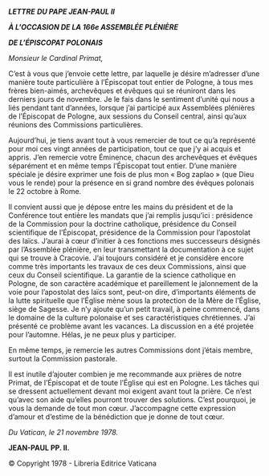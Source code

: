 ***LETTRE*** ***DU PAPE JEAN-PAUL II***

***À L'OCCASION DE LA 166e ASSEMBLÉE PLÉNIÈRE***

***DE L’ÉPISCOPAT POLONAIS***

*Monsieur le Cardinal Primat,*

C’est à vous que j’envoie cette lettre, par laquelle je désire m’adresser d’une manière toute particulière à l’Épiscopat tout entier de Pologne, à tous mes frères bien-aimés, archevêques et évêques qui se réuniront dans les derniers jours de novembre. Je le fais dans le sentiment d’unité qui nous a liés pendant tant d’années, lorsque j’ai participé aux Assemblées plénières de l’Épiscopat de Pologne, aux sessions du Conseil central, ainsi qu’aux réunions des Commissions particulières.

Aujourd’hui, je tiens avant tout à vous remercier de tout ce qu’a représenté pour moi ces vingt années de participation, tout ce que j’y ai acquis et appris. J’en remercie votre Éminence, chacun des archevêques et évêques séparément et en même temps l’Épiscopat tout entier. D’une manière spéciale je désire exprimer une fois de plus mon « Bog zaplao » (que Dieu vous le rende) pour la présence en si grand nombre des évêques polonais le 22 octobre à Rome.

Il convient aussi que je dépose entre les mains du président et de la Conférence tout entière les mandats que j’ai remplis jusqu’ici : présidence de la Commission pour la doctrine catholique, présidence du Conseil scientifique de l’Épiscopat, présidence de la Commission pour l’apostolat des laïcs. J’aurai à cœur d’initier à ces fonctions mes successeurs désignés par l’Assemblée plénière, en leur transmettant la documentation à ce sujet qui se trouve à Cracovie. J’ai toujours considéré et je considère encore comme très importants les travaux de ces deux Commissions, ainsi que ceux du Conseil scientifique. La garantie de la science catholique en Pologne, de son caractère académique et pareillement le jalonnement de la voie pour l’apostolat des laïcs sont, peut-on dire, d’importants éléments de la lutte spirituelle que l’Église mène sous la protection de la Mère de l’Église, siège de Sagesse. Je n’y ajoute qu’un petit travail, à peine commencé, dans le domaine de la culture polonaise et ses caractéristiques chrétiennes. J’ai présenté ce problème avant les vacances. La discussion en a été projetée pour l’automne. Hélas, je ne peux plus y participer.

En même temps, je remercie les autres Commissions dont j’étais membre, surtout la Commission pastorale.

Il est inutile d’ajouter combien je me recommande aux prières de notre Primat, de l’Épiscopat et de toute l’Église qui est en Pologne. Les tâches qui se dressent actuellement devant moi exigent avant tout la prière. Ce n’est qu’avec son aide qu’elles pourront trouver des solutions. C’est pourquoi, je vous la demande de tout mon cœur. J’accompagne cette expression d’amour et d’estime de la bénédiction que je donne de tout cœur.

*Du Vatican, le 21 novembre 1978.*

**JEAN-PAUL PP. II.**

© Copyright 1978 - Libreria Editrice Vaticana
